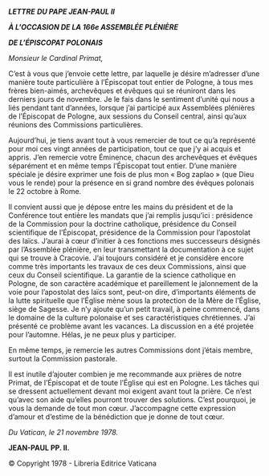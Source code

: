 ***LETTRE*** ***DU PAPE JEAN-PAUL II***

***À L'OCCASION DE LA 166e ASSEMBLÉE PLÉNIÈRE***

***DE L’ÉPISCOPAT POLONAIS***

*Monsieur le Cardinal Primat,*

C’est à vous que j’envoie cette lettre, par laquelle je désire m’adresser d’une manière toute particulière à l’Épiscopat tout entier de Pologne, à tous mes frères bien-aimés, archevêques et évêques qui se réuniront dans les derniers jours de novembre. Je le fais dans le sentiment d’unité qui nous a liés pendant tant d’années, lorsque j’ai participé aux Assemblées plénières de l’Épiscopat de Pologne, aux sessions du Conseil central, ainsi qu’aux réunions des Commissions particulières.

Aujourd’hui, je tiens avant tout à vous remercier de tout ce qu’a représenté pour moi ces vingt années de participation, tout ce que j’y ai acquis et appris. J’en remercie votre Éminence, chacun des archevêques et évêques séparément et en même temps l’Épiscopat tout entier. D’une manière spéciale je désire exprimer une fois de plus mon « Bog zaplao » (que Dieu vous le rende) pour la présence en si grand nombre des évêques polonais le 22 octobre à Rome.

Il convient aussi que je dépose entre les mains du président et de la Conférence tout entière les mandats que j’ai remplis jusqu’ici : présidence de la Commission pour la doctrine catholique, présidence du Conseil scientifique de l’Épiscopat, présidence de la Commission pour l’apostolat des laïcs. J’aurai à cœur d’initier à ces fonctions mes successeurs désignés par l’Assemblée plénière, en leur transmettant la documentation à ce sujet qui se trouve à Cracovie. J’ai toujours considéré et je considère encore comme très importants les travaux de ces deux Commissions, ainsi que ceux du Conseil scientifique. La garantie de la science catholique en Pologne, de son caractère académique et pareillement le jalonnement de la voie pour l’apostolat des laïcs sont, peut-on dire, d’importants éléments de la lutte spirituelle que l’Église mène sous la protection de la Mère de l’Église, siège de Sagesse. Je n’y ajoute qu’un petit travail, à peine commencé, dans le domaine de la culture polonaise et ses caractéristiques chrétiennes. J’ai présenté ce problème avant les vacances. La discussion en a été projetée pour l’automne. Hélas, je ne peux plus y participer.

En même temps, je remercie les autres Commissions dont j’étais membre, surtout la Commission pastorale.

Il est inutile d’ajouter combien je me recommande aux prières de notre Primat, de l’Épiscopat et de toute l’Église qui est en Pologne. Les tâches qui se dressent actuellement devant moi exigent avant tout la prière. Ce n’est qu’avec son aide qu’elles pourront trouver des solutions. C’est pourquoi, je vous la demande de tout mon cœur. J’accompagne cette expression d’amour et d’estime de la bénédiction que je donne de tout cœur.

*Du Vatican, le 21 novembre 1978.*

**JEAN-PAUL PP. II.**

© Copyright 1978 - Libreria Editrice Vaticana
